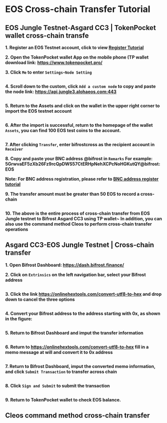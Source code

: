 # EOS Cross-chain Transfer Tutorial

## EOS Jungle Testnet-Asgard CC3 | TokenPocket wallet cross-chain transfe

**1. Register an EOS Testnet account, click to view [Register Tutorial](https://wiki.bifrost.finance/zh/help/eos-testnet-account-register.html)**

**2. Open the TokenPocket wallet App on the mobile phone (TP wallet download link: <https://www.tokenpocket.pro/>**

**3. Click `Me` to enter `Settings`-`Node Setting`**

<img :src="$withBase('/zh/tp-cross-transfer/tp-eos-crosschain-transfer-01.png')" alt="" width="30%" />

**4. Scroll down to the custom, click `Add a custom node` to copy and paste the node link: https://api.jungle3.alohaeos.com:443**

<img :src="$withBase('/zh/tp-cross-transfer/tp-eos-crosschain-transfer-02.png')" alt="" width="30%" />

**5. Return to the Assets and click on the wallet in the upper right corner to import the EOS testnet account**

<img :src="$withBase('/zh/tp-cross-transfer/tp-eos-crosschain-transfer-03.png')" alt="" width="30%" />

**6. After the import is successful, return to the homepage of the wallet `Assets`, you can find 100 EOS test coins to the account.**

<img :src="$withBase('/zh/tp-cross-transfer/tp-eos-crosschain-transfer-04.png')" alt="" width="30%" />

**7. After clicking `Transfer`, enter bifrostcross as the recipient account in `Receiver`**

**8. Copy and paste your BNC address @bifrost in `Remarks` For example: 5GrwvaEF5zXb26Fz9rcQpDWS57CtERHpNehXCPcNoHGKutQY@bifrost:EOS**

**Note: For BNC address registration, please refer to [BNC address register tutorial](https://wiki.bifrost.finance/zh/help/bnc-wallet-register-tutorials.html)**

**9. The transfer amount must be greater than 50 EOS to record a cross-chain**

<img :src="$withBase('/zh/tp-cross-transfer/tp-eos-crosschain-transfer-05.png')" alt="" width="30%" />

**10. The above is the entire process of cross-chain transfer from EOS Jungle testnet to Bifrost Asgard CC3 using TP wallet~ In addition, you can also use the command method Cleos to perform cross-chain transfer operations**

## Asgard CC3-EOS Jungle Testnet | Cross-chain transfer

**1. Open Bifrost Dashboard: <https://dash.bifrost.finance/>**

**2. Click on `Extrinsics` on the left navigation bar, select your Bifrost address**

<img :src="$withBase('/zh/eos-crosschain-transfer/eos-crosschain-transfer-01.png')" alt="" />

**3. Click the link <https://onlinehextools.com/convert-utf8-to-hex> and drop down to cancel the three options**

<img :src="$withBase('/zh/eos-crosschain-transfer/eos-crosschain-transfer-03.png')" alt="" />

**4. Convert your Bifrost address to the address starting with 0x, as shown in the figure:**

<img :src="$withBase('/zh/eos-crosschain-transfer/eos-crosschain-transfer-02.png')" alt="" />

**5. Return to Bifrost Dashboard and imput the transfer information**

<img :src="$withBase('/zh/eos-crosschain-transfer/eos-crosschain-transfer-04.png')" alt="" />

**6. Return to <https://onlinehextools.com/convert-utf8-to-hex> fill in a memo message at will and convert it to 0x address**

<img :src="$withBase('/zh/eos-crosschain-transfer/eos-crosschain-transfer-05.png')" alt="" />

**7. Return to Bifrost Dashboard, imput the converted memo information, and click `Submit Transaction` to transfer across chain**

<img :src="$withBase('/zh/eos-crosschain-transfer/eos-crosschain-transfer-06.png')" alt="" />

**8. Click `Sign and Submit` to submit the transaction**

<img :src="$withBase('/zh/eos-crosschain-transfer/eos-crosschain-transfer-07.png')" alt="" />

**9. Return to TokenPocket wallet to check EOS balance.**

## Cleos command method cross-chain transfer